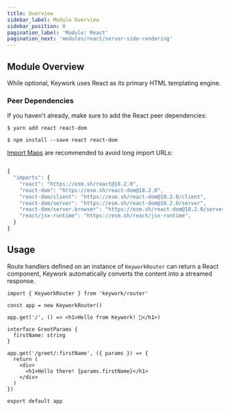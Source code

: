 ```yaml
---
title: Overview
sidebar_label: Module Overview
sidebar_position: 0
pagination_label: 'Module: React'
pagination_next: 'modules/react/server-side-rendering'
---
```


## Module Overview

While optional, Keywork uses React as its primary HTML templating engine.

### Peer Dependencies

If you haven't already, make sure to add the React peer dependencies:

<Tabs groupId="node-install">
  <TabItem value="yarn" label="Yarn">

```shell title="Run in the root of your project."
$ yarn add react react-dom
```

  </TabItem>

  <TabItem value="npm" label="NPM">

```shell title="Run in the root of your project."
$ npm install --save react react-dom
```

  </TabItem>

  <TabItem value="deno" label="Deno">

[Import Maps](https://deno.land/manual/node/import_maps#using-import-maps)
are recommended to avoid long import URLs:

```ts title="./your-project/import_map.json"

{
  "imports": {
    "react": "https://esm.sh/react@18.2.0",
    "react-dom": "https://esm.sh/react-dom@18.2.0",
    "react-dom/client": "https://esm.sh/react-dom@18.2.0/client",
    "react-dom/server": "https://esm.sh/react-dom@18.2.0/server",
    "react-dom/server.browser": "https://esm.sh/react-dom@18.2.0/server.browser",
    "react/jsx-runtime": "https://esm.sh/react/jsx-runtime",
  }
}
```

  </TabItem>
</Tabs>

## Usage

Route handlers defined on an instance of `KeyworkRouter` can return a React component,
Keywork automatically converts the content into a streamed response.

```tsx
import { KeyworkRouter } from 'keywork/router'

const app = new KeyworkRouter()

app.get('/', () => <h1>Hello from Keywork! 👋</h1>)

interface GreetParams {
  firstName: string
}

app.get('/greet/:firstName', ({ params }) => {
  return (
    <div>
      <h1>Hello there! {params.firstName}</h1>
    </div>
  )
})

export default app
```
